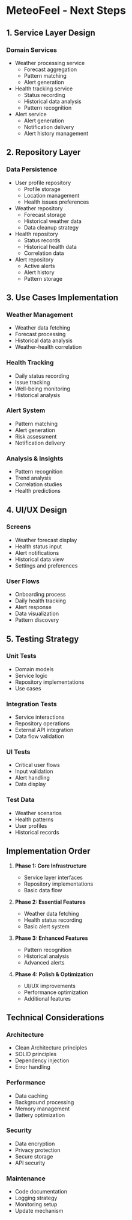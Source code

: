 # MeteoFeel - Next Steps

## 1. Service Layer Design

### Domain Services
- Weather processing service
  - Forecast aggregation
  - Pattern matching
  - Alert generation
- Health tracking service
  - Status recording
  - Historical data analysis
  - Pattern recognition
- Alert service
  - Alert generation
  - Notification delivery
  - Alert history management

## 2. Repository Layer

### Data Persistence
- User profile repository
  - Profile storage
  - Location management
  - Health issues preferences
- Weather repository
  - Forecast storage
  - Historical weather data
  - Data cleanup strategy
- Health repository
  - Status records
  - Historical health data
  - Correlation data
- Alert repository
  - Active alerts
  - Alert history
  - Pattern storage

## 3. Use Cases Implementation

### Weather Management
- Weather data fetching
- Forecast processing
- Historical data analysis
- Weather-health correlation

### Health Tracking
- Daily status recording
- Issue tracking
- Well-being monitoring
- Historical analysis

### Alert System
- Pattern matching
- Alert generation
- Risk assessment
- Notification delivery

### Analysis & Insights
- Pattern recognition
- Trend analysis
- Correlation studies
- Health predictions

## 4. UI/UX Design

### Screens
- Weather forecast display
- Health status input
- Alert notifications
- Historical data view
- Settings and preferences

### User Flows
- Onboarding process
- Daily health tracking
- Alert response
- Data visualization
- Pattern discovery

## 5. Testing Strategy

### Unit Tests
- Domain models
- Service logic
- Repository implementations
- Use cases

### Integration Tests
- Service interactions
- Repository operations
- External API integration
- Data flow validation

### UI Tests
- Critical user flows
- Input validation
- Alert handling
- Data display

### Test Data
- Weather scenarios
- Health patterns
- User profiles
- Historical records

## Implementation Order

1. **Phase 1: Core Infrastructure**
   - Service layer interfaces
   - Repository implementations
   - Basic data flow

2. **Phase 2: Essential Features**
   - Weather data fetching
   - Health status recording
   - Basic alert system

3. **Phase 3: Enhanced Features**
   - Pattern recognition
   - Historical analysis
   - Advanced alerts

4. **Phase 4: Polish & Optimization**
   - UI/UX improvements
   - Performance optimization
   - Additional features

## Technical Considerations

### Architecture
- Clean Architecture principles
- SOLID principles
- Dependency injection
- Error handling

### Performance
- Data caching
- Background processing
- Memory management
- Battery optimization

### Security
- Data encryption
- Privacy protection
- Secure storage
- API security

### Maintenance
- Code documentation
- Logging strategy
- Monitoring setup
- Update mechanism 